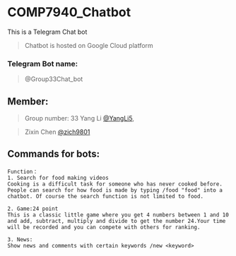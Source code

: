 # COMP7940_Chatbot

 This is a Telegram Chat bot
> Chatbot is hosted on Google Cloud platform
### Telegram Bot name: 
> @Group33Chat_bot
## Member: 
>Group number: 33
>Yang Li [@YangLi5](https://github.com/YangLi5), 

>Zixin Chen [@zich9801](https://github.com/zich9801)
## Commands for bots:
```
Function：
1. Search for food making videos
Cooking is a difficult task for someone who has never cooked before. People can search for how food is made by typing /food "food" into a chatbot. Of course the search function is not limited to food.

2. Game:24 point
This is a classic little game where you get 4 numbers between 1 and 10 and add, subtract, multiply and divide to get the number 24.Your time will be recorded and you can compete with others for ranking.

3. News:
Show news and comments with certain keywords /new <keyword>
```
